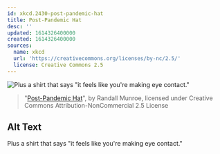```yaml
---
id: xkcd.2430-post-pandemic-hat
title: Post-Pandemic Hat
desc: ''
updated: 1614326400000
created: 1614326400000
sources:
  name: xkcd
  url: 'https://creativecommons.org/licenses/by-nc/2.5/'
  license: Creative Commons 2.5
---
```

![Plus a shirt that says "it feels like you're making eye contact."](https://imgs.xkcd.com/comics/post_pandemic_hat.png)
> "[Post-Pandemic Hat](https://xkcd.com/2430/)", by Randall Munroe, licensed under Creative Commons Attribution-NonCommercial 2.5 License

## Alt Text
Plus a shirt that says "it feels like you're making eye contact."
